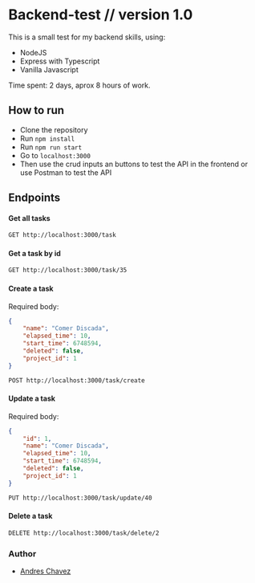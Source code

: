 # Backend-test // version 1.0

This is a small test for my backend skills, using:
- NodeJS
- Express with Typescript
- Vanilla Javascript

Time spent: 2 days, aprox 8 hours of work.

## How to run
- Clone the repository
- Run `npm install`
- Run `npm run start`
- Go to `localhost:3000`
- Then use the crud inputs an buttons to test the API in the frontend or use Postman to test the API

## Endpoints
#### Get all tasks
```bash
GET http://localhost:3000/task
```
#### Get a task by id
```bash
GET http://localhost:3000/task/35
```
#### Create a task
Required body: 
```json
{
    "name": "Comer Discada",
    "elapsed_time": 10,
    "start_time": 6748594,
    "deleted": false,
    "project_id": 1
}
```
```bash
POST http://localhost:3000/task/create
```
#### Update a task
Required body: 
```json
{
    "id": 1,
    "name": "Comer Discada",
    "elapsed_time": 10,
    "start_time": 6748594,
    "deleted": false,
    "project_id": 1
}
```
```bash
PUT http://localhost:3000/task/update/40
```
#### Delete a task
```bash
DELETE http://localhost:3000/task/delete/2
```

### Author

- [Andres Chavez](https://andrescm12-mx.web.app/#work)

